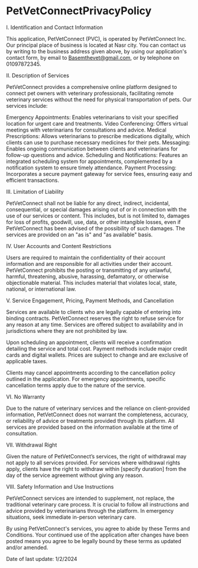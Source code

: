# PetVetConnectPrivacyPolicy


I. Identification and Contact Information

This application, PetVetConnect (PVC), is operated by PetVetConnect Inc. Our principal place of business is located at Nasr city. You can contact us by writing to the business address given above, by using our application's contact form, by email to Basemthevet@gmail.com, or by telephone on 01097872345.

II. Description of Services

PetVetConnect provides a comprehensive online platform designed to connect pet owners with veterinary professionals, facilitating remote veterinary services without the need for physical transportation of pets. Our services include:

Emergency Appointments: Enables veterinarians to visit your specified location for urgent care and treatments.
Video Conferencing: Offers virtual meetings with veterinarians for consultations and advice.
Medical Prescriptions: Allows veterinarians to prescribe medications digitally, which clients can use to purchase necessary medicines for their pets.
Messaging: Enables ongoing communication between clients and veterinarians for follow-up questions and advice.
Scheduling and Notifications: Features an integrated scheduling system for appointments, complemented by a notification system to ensure timely attendance.
Payment Processing: Incorporates a secure payment gateway for service fees, ensuring easy and efficient transactions.

III. Limitation of Liability

PetVetConnect shall not be liable for any direct, indirect, incidental, consequential, or special damages arising out of or in connection with the use of our services or content. This includes, but is not limited to, damages for loss of profits, goodwill, use, data, or other intangible losses, even if PetVetConnect has been advised of the possibility of such damages. The services are provided on an "as is" and "as available" basis.

IV. User Accounts and Content Restrictions

Users are required to maintain the confidentiality of their account information and are responsible for all activities under their account. PetVetConnect prohibits the posting or transmitting of any unlawful, harmful, threatening, abusive, harassing, defamatory, or otherwise objectionable material. This includes material that violates local, state, national, or international law.

V. Service Engagement, Pricing, Payment Methods, and Cancellation

Services are available to clients who are legally capable of entering into binding contracts. PetVetConnect reserves the right to refuse service for any reason at any time. Services are offered subject to availability and in jurisdictions where they are not prohibited by law.

Upon scheduling an appointment, clients will receive a confirmation detailing the service and total cost. Payment methods include major credit cards and digital wallets. Prices are subject to change and are exclusive of applicable taxes.

Clients may cancel appointments according to the cancellation policy outlined in the application. For emergency appointments, specific cancellation terms apply due to the nature of the service.

VI. No Warranty

Due to the nature of veterinary services and the reliance on client-provided information, PetVetConnect does not warrant the completeness, accuracy, or reliability of advice or treatments provided through its platform. All services are provided based on the information available at the time of consultation.

VII. Withdrawal Right

Given the nature of PetVetConnect’s services, the right of withdrawal may not apply to all services provided. For services where withdrawal rights apply, clients have the right to withdraw within [specify duration] from the day of the service agreement without giving any reason.

VIII. Safety Information and Use Instructions

PetVetConnect services are intended to supplement, not replace, the traditional veterinary care process. It is crucial to follow all instructions and advice provided by veterinarians through the platform. In emergency situations, seek immediate in-person veterinary care.

By using PetVetConnect's services, you agree to abide by these Terms and Conditions. Your continued use of the application after changes have been posted means you agree to be legally bound by these terms as updated and/or amended.

Date of last update: 1/2/2024
